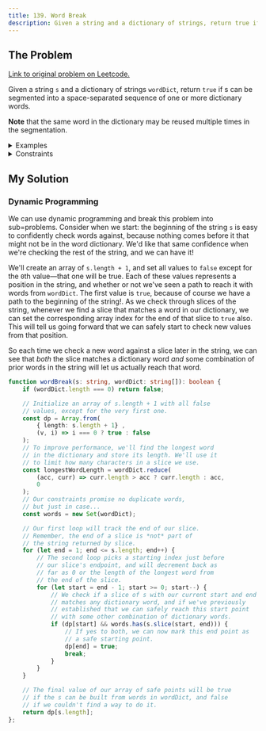 ```yaml
---
title: 139. Word Break
description: Given a string and a dictionary of strings, return true if the string can be segmented into a space-separated sequence of one or more dictionary words.
---
```


## The Problem

[Link to original problem on Leetcode.](https://leetcode.com/problems/word-break/)

Given a string `s` and a dictionary of strings `wordDict`, return `true` if s can be segmented into a space-separated sequence of one or more dictionary words.

**Note** that the same word in the dictionary may be reused multiple times in the segmentation.

<details>
<summary>Examples</summary>

Example 1:

```
Input: s = "leetcode", wordDict = ["leet","code"]
Output: true
Explanation: Return true because "leetcode" can be segmented as "leet code".
```

Example 2:

```
Input: s = "applepenapple", wordDict = ["apple","pen"]
Output: true
Explanation: Return true because "applepenapple" can be segmented as "apple pen apple".
Note that you are allowed to reuse a dictionary word.
```

Example 3:

```
Input: s = "catsandog", wordDict = ["cats","dog","sand","and","cat"]
Output: false
```
</details>

<details>
<summary>Constraints</summary>

- `1 <= s.length <= 300`
- `1 <= wordDict.length <= 1000`
- `1 <= wordDict[i].length <= 20`
- `s` and `wordDict[i]` consist of only lowercase English letters.
- All the strings of `wordDict` are **unique**.
</details>

## My Solution

### Dynamic Programming

We can use dynamic programming and break this problem into sub=problems. Consider when we start: the beginning of the string `s` is easy to confidently check words against, because nothing comes before it that might not be in the word dictionary. We'd like that same confidence when we're checking the rest of the string, and we can have it!

We'll create an array of `s.length + 1`, and set all values to `false` except for the `0`th value—that one will be true. Each of these values represents a position in the string, and whether or not we've seen a path to reach it with words from `wordDict`. The first value is `true`, because of course we have a path to the beginning of the string!. As we check through slices of the string, whenever we find a slice that matches a word in our dictionary, we can set the corresponding array index for the end of that slice to `true` also. This will tell us going forward that we can safely start to check new values from that position.

So each time we check a new word against a slice later in the string, we can see that _both_ the slice matches a dictionary word _and_ some combination of prior words in the string will let us actually reach that word.

```typescript
function wordBreak(s: string, wordDict: string[]): boolean {
	if (wordDict.length === 0) return false;

	// Initialize an array of s.length + 1 with all false
	// values, except for the very first one.
	const dp = Array.from(
		{ length: s.length + 1} ,
		(v, i) => i === 0 ? true : false
	);
	// To improve performance, we'll find the longest word
	// in the dictionary and store its length. We'll use it
	// to limit how many characters in a slice we use.
	const longestWordLength = wordDict.reduce(
		(acc, curr) => curr.length > acc ? curr.length : acc,
		0
	);
	// Our constraints promise no duplicate words,
	// but just in case...
	const words = new Set(wordDict);

	// Our first loop will track the end of our slice.
	// Remember, the end of a slice is *not* part of
	// the string returned by slice.
	for (let end = 1; end <= s.length; end++) {
		// The second loop picks a starting index just before
		// our slice's endpoint, and will decrement back as
		// far as 0 or the length of the longest word from
		// the end of the slice.
		for (let start = end - 1; start >= 0; start--) {
			// We check if a slice of s with our current start and end
			// matches any dictionary word, and if we've previously
			// established that we can safely reach this start point
			// with some other combination of dictionary words.
			if (dp[start] && words.has(s.slice(start, end))) {
				// If yes to both, we can now mark this end point as
				// a safe starting point.
				dp[end] = true;
				break;
			}
		}
	}

	// The final value of our array of safe points will be true
	// if the s can be built from words in wordDict, and false
	// if we couldn't find a way to do it.
	return dp[s.length];
};
```